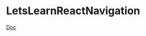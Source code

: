 # LetsLearnReactNavigation

[Doc](https://github.com/zjkuang/LetsLearnReactNavigation/wiki/0---Home)
